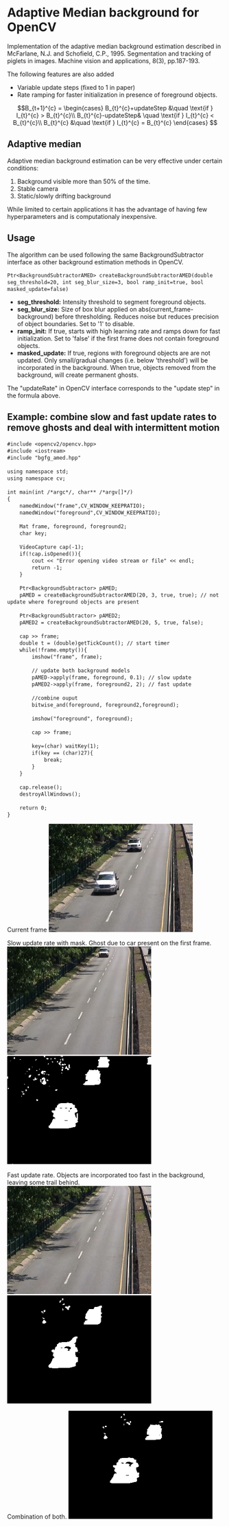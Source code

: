 # Adaptive Median background for OpenCV

Implementation of the adaptive median background estimation described in McFarlane, N.J. and Schofield, C.P., 1995. Segmentation and tracking of piglets in images. Machine vision and applications, 8(3), pp.187-193.

The following features are also added
- Variable update steps (fixed to 1 in paper)
- Rate ramping for faster initialization in presence of foreground objects.

$$B_{t+1}^{c} = 
\begin{cases}
    B_{t}^{c}+updateStep &\quad \text{if } I_{t}^{c} > B_{t}^{c}\\
    B_{t}^{c}-updateStep& \quad \text{if } I_{t}^{c} < B_{t}^{c}\\
    B_{t}^{c} &\quad \text{if } I_{t}^{c} = B_{t}^{c}
\end{cases}
$$


## Adaptive median
Adaptive median background estimation can be very effective under certain conditions:
1. Background visible more than 50% of the time.
2. Stable camera
3. Static/slowly drifting background

While limited to certain applications it has the advantage of having few hyperparameters and is computationaly inexpensive.

## Usage

The algorithm can be used following the same BackgroundSubtractor interface as other background estimation methods in OpenCV.

	Ptr<BackgroundSubtractorAMED> createBackgroundSubtractorAMED(double seg_threshold=20, int seg_blur_size=3, bool ramp_init=true, bool masked_update=false)
	

- **seg_threshold:** Intensity threshold to segment foreground objects.
- **seg_blur_size:** Size of box blur applied on abs(current_frame-background) before thresholding. Reduces noise but reduces precision of object boundaries. Set to '1' to disable.
- **ramp_init:** If true, starts with high learning rate and ramps down for fast initialization. Set to 'false' if the first frame does not contain foreground objects.
- **masked_update:** If true, regions with foreground objects are are not updated. Only small/gradual changes (i.e. below 'threshold') will be incorporated in the background. When true, objects removed from the background, will create permanent ghosts.

The "updateRate" in OpenCV interface corresponds to the "update step" in the formula above.

## Example: combine slow and fast update rates to remove ghosts and deal with intermittent motion

	#include <opencv2/opencv.hpp>
	#include <iostream>
	#include "bgfg_amed.hpp"
	
	using namespace std;
	using namespace cv;
	
	int main(int /*argc*/, char** /*argv[]*/)
	{
	    namedWindow("frame",CV_WINDOW_KEEPRATIO);
	    namedWindow("foreground",CV_WINDOW_KEEPRATIO);
	    
	    Mat frame, foreground, foreground2;
	    char key;
	    
	    VideoCapture cap(-1);
	    if(!cap.isOpened()){
	        cout << "Error opening video stream or file" << endl;
	        return -1;
	    }
	    
	    Ptr<BackgroundSubtractor> pAMED;
	    pAMED = createBackgroundSubtractorAMED(20, 3, true, true); // not update where foreground objects are present
	    
	    Ptr<BackgroundSubtractor> pAMED2;
	    pAMED2 = createBackgroundSubtractorAMED(20, 5, true, false);
	    
	    cap >> frame;
	    double t = (double)getTickCount(); // start timer
	    while(!frame.empty()){
	        imshow("frame", frame);
	        
	        // update both background models
	        pAMED->apply(frame, foreground, 0.1); // slow update
	        pAMED2->apply(frame, foreground2, 2); // fast update
	        
	        //combine ouput
	        bitwise_and(foreground, foreground2,foreground);
	
	        imshow("foreground", foreground);
	        
	        cap >> frame;
	        
	        key=(char) waitKey(1);
	        if(key == (char)27){
	            break;
	        }
	    }
	
	    cap.release();
	    destroyAllWindows();
	    
	    return 0;
	}
	
Current frame
![ ](./docs/images/frame.png  "Frame")

Slow update rate with mask. Ghost due to car present on the first frame.
![ ](./docs/images/background1.png  "Background1") ![ ](./docs/images/foreground1.png  "Foreground1")

Fast update rate. Objects are incorporated too fast in the background, leaving some trail behind.
![ ](./docs/images/background2.png  "Background2") ![ ](./docs/images/foreground2.png  "Foreground2")

Combination of both.
![ ](./docs/images/foreground.png  "Foreground")








